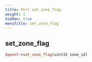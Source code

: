 ```yaml
---
title: Perl set_zone_flag
weight: 1
hidden: true
menuTitle: set_zone_flag
---
```

## set_zone_flag
```perl
$quest->set_zone_flag(uint32 zone_id)
```